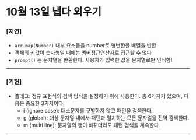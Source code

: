 # 10월 13일 냅다 외우기

### [지연]

- `arr.map(Number)` 내부 요소들을 number로 형변환한 배열을 반환
- 객체의 키값이 숫자형일 때에는 멤버접근연산자로 접근할 수 없다
- `prompt()` 는 문자열을 반환한다. 사용자가 입력한 값을 문자열로만 인식함!

<hr>

### [기현]
- 플래그: 정규 표현식의 검색 방식을 설정하기 위해 사용한다. 총 6가지가 있으며, 다음은 중요한 3가지이다.
    - i (ignore case): 대소문자를 구별하지 않고 패턴을 검색한다.
    - g (global): 대상 문자열 내에서 패턴과 일치하는 모든 문자열을 전역 검색한다.
    - m (multi line): 문자열의 행이 바뀌더라도 패턴 검색을 계속한다.
<hr>
